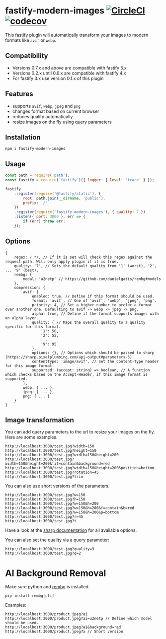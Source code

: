 # fastify-modern-images [![CircleCI](https://img.shields.io/circleci/build/github/joberthel/fastify-modern-images/main)](https://circleci.com/gh/joberthel/fastify-modern-images/tree/main) [![codecov](https://img.shields.io/codecov/c/gh/joberthel/fastify-modern-images?token=JSAR7F2AIF)](https://codecov.io/gh/joberthel/fastify-modern-images)

This fastify plugin will automatically transform your images to modern formats like `avif` or `webp`.

## Compatibility

-   Versions 0.7.x and above are compatible with fastify 5.x
-   Versions 0.2.x until 0.6.x are compatible with fastify 4.x
-   For fastify 3.x use version 0.1.x of this plugin

## Features

-   supports `avif`, `webp`, `jpeg` and `png`
-   changes format based on current browser
-   reduces quality automatically
-   resize images on the fly using query parameters

## Installation

```
npm i fastify-modern-images
```

## Usage

```js
const path = require('path');
const fastify = require('fastify')({ logger: { level: 'trace' } });

fastify
    .register(require('@fastify/static'), {
        root: path.join(__dirname, 'public'),
        prefix: '/'
    })
    .register(require('fastify-modern-images'), { quality: 7 })
    .listen({ port: 3000 }, err => {
        if (err) throw err;
    });
```

## Options

```
{
    regex: /.*/, // If it is set will check this regex against the request path. Will only apply plugin if it is true.
    quality: '7', // Sets the default quality from '1' (worst), '2', ... '9' (best).
    rembg: {
        modal: 'u2netp' // https://github.com/danielgatis/rembg#models
    },
    compression: {
        avif: {
            enabled: true, // Define if this format should be used.
            format: 'avif', // One of 'avif', 'webp', 'jpeg', 'png'.
            priority: 4, // Set a higher number to prefer a format over another one. Defaulting to avif -> webp -> jpeg -> png.
            alpha: true, // Define if the format supports images with an alpha layer.
            quality: { // Maps the overall quality to a quality specific for this format.
                '1': 50,
                '2': 55,
                ...
                '9': 95
            },
            options: {}, // Options which should be passed to sharp (https://sharp.pixelplumbing.com/api-output#parameters-5).
            contentType: 'image/avif', // Set the Content-Type header for this image format.
            supported: (accept: string) => boolean, // A function which checks based on the Accept-Header, if this image format is supported.
        },
        webp: { ... },
        jpeg: { ... },
        png: { ... }
    }
}
```

## Image transformation

You can add query parameters to the url to resize your images on the fly. Here are some examples.

```
http://localhost:3000/test.jpg?width=150
http://localhost:3000/test.jpg?height=150
http://localhost:3000/test.jpg?width=150&height=200
http://localhost:3000/test.jpg?width=150&height=200&fit=contain&background=red
http://localhost:3000/test.jpg?width=150&height=200&position=bottom
http://localhost:3000/test.jpg?rotation=45
http://localhost:3000/test.jpg?trim
```

You can also use short versions of the parameters.

```
http://localhost:3000/test.jpg?w=150
http://localhost:3000/test.jpg?h=150
http://localhost:3000/test.jpg?w=150&h=200
http://localhost:3000/test.jpg?w=150&h=200&f=contain&b=red
http://localhost:3000/test.jpg?w=150&h=200&p=bottom
http://localhost:3000/test.jpg?r=45
http://localhost:3000/test.jpg?t
```

Have a look at the [sharp documentation](https://sharp.pixelplumbing.com/api-resize#resize) for all available options.

You can also set the quality via a query parameter:

```
http://localhost:3000/test.jpg?quality=9
http://localhost:3000/test.jpg?q=2
```

# AI Background Removal

Make sure python and [rembg](https://github.com/danielgatis/rembg) is installed.

```
pip install rembg[cli]
```

Examples:

```
http://localhost:3000/product.jpeg?ai
http://localhost:3000/product.jpeg?ai=u2netp // Define which model should be used.
http://localhost:3000/product.jpeg?ai&background=red
http://localhost:3000/product.jpeg?a // Short version
```
